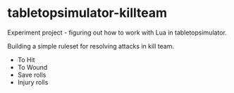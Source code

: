 # tabletopsimulator-killteam

Experiment project - figuring out how to work with Lua in tabletopsimulator.

Building a simple ruleset for resolving attacks in kill team.

- To Hit
- To Wound
- Save rolls
- Injury rolls

